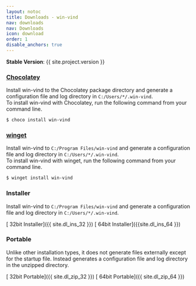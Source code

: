 ```yaml
---
layout: notoc
title: Downloads - win-vind
nav: downloads
nav: Downloads
icon: download
order: 1
disable_anchors: true
---
```


**Stable Version**: {{ site.project.version }}

### [Chocolatey](https://chocolatey.org/)
Install win-vind to the Chocolatey package directory and generate a configuration file and log directory in `C:/Users/*/.win-vind`.  
To install win-vind with Chocolatey, run the following command from your command line.  

```sh
$ choco install win-vind
```

### [winget](https://github.com/microsoft/winget-cli)
Install win-vind to `C:/Program Files/win-vind` and generate a configuration file and log directory in `C:/Users/*/.win-vind`.  
To install win-vind with winget, run the following command from your command line.  

```sh
$ winget install win-vind
```

<!--
### [Scoop](https://scoop.sh/)
Not yet open.
Install win-vind to the Scoop package directory and generate a configuration file and log directory in `C:/Users/*/.win-vind`.

```sh
$ scoop install win-vind
```
-->

### Installer
Install win-vind to `C:/Program Files/win-vind` and generate a configuration file and log directory in `C:/Users/*/.win-vind`.

[<span class="site-masthead__button"><i class="fas fa-download"></i>&nbsp;<span>32bit Installer</span></span>]({{ site.dl_ins_32 }})
[<span class="site-masthead__button"><i class="fas fa-download"></i>&nbsp;<span>64bit Installer</span></span>]({{site.dl_ins_64 }})

### Portable
Unlike other installation types, it does not generate files externally except for the startup file. Instead generates a configuration file and log directory in the unzipped directory.

[<span class="site-masthead__button"><i class="fas fa-download"></i>&nbsp;<span>32bit Portable</span></span>]({{ site.dl_zip_32 }})
[<span class="site-masthead__button"><i class="fas fa-download"></i>&nbsp;<span>64bit Portable</span></span>]({{ site.dl_zip_64 }})

<br>
